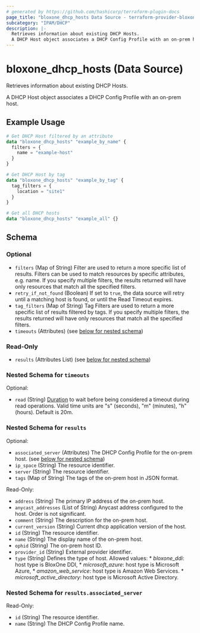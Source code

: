 ```yaml
---
# generated by https://github.com/hashicorp/terraform-plugin-docs
page_title: "bloxone_dhcp_hosts Data Source - terraform-provider-bloxone"
subcategory: "IPAM/DHCP"
description: |-
  Retrieves information about existing DHCP Hosts.
  A DHCP Host object associates a DHCP Config Profile with an on-prem host.
---
```


# bloxone_dhcp_hosts (Data Source)

Retrieves information about existing DHCP Hosts.

A DHCP Host object associates a DHCP Config Profile with an on-prem host.

## Example Usage

```terraform
# Get DHCP Host filtered by an attribute
data "bloxone_dhcp_hosts" "example_by_name" {
  filters = {
    name = "example-host"
  }
}

# Get DHCP Host by tag
data "bloxone_dhcp_hosts" "example_by_tag" {
  tag_filters = {
    location = "site1"
  }
}

# Get all DHCP hosts
data "bloxone_dhcp_hosts" "example_all" {}
```

<!-- schema generated by tfplugindocs -->
## Schema

### Optional

- `filters` (Map of String) Filter are used to return a more specific list of results. Filters can be used to match resources by specific attributes, e.g. name. If you specify multiple filters, the results returned will have only resources that match all the specified filters.
- `retry_if_not_found` (Boolean) If set to `true`, the data source will retry until a matching host is found, or until the Read Timeout expires.
- `tag_filters` (Map of String) Tag Filters are used to return a more specific list of results filtered by tags. If you specify multiple filters, the results returned will have only resources that match all the specified filters.
- `timeouts` (Attributes) (see [below for nested schema](#nestedatt--timeouts))

### Read-Only

- `results` (Attributes List) (see [below for nested schema](#nestedatt--results))

<a id="nestedatt--timeouts"></a>
### Nested Schema for `timeouts`

Optional:

- `read` (String) [Duration](https://pkg.go.dev/time#ParseDuration) to wait before being considered a timeout during read operations. Valid time units are "s" (seconds), "m" (minutes), "h" (hours). Default is 20m.


<a id="nestedatt--results"></a>
### Nested Schema for `results`

Optional:

- `associated_server` (Attributes) The DHCP Config Profile for the on-prem host. (see [below for nested schema](#nestedatt--results--associated_server))
- `ip_space` (String) The resource identifier.
- `server` (String) The resource identifier.
- `tags` (Map of String) The tags of the on-prem host in JSON format.

Read-Only:

- `address` (String) The primary IP address of the on-prem host.
- `anycast_addresses` (List of String) Anycast address configured to the host. Order is not significant.
- `comment` (String) The description for the on-prem host.
- `current_version` (String) Current dhcp application version of the host.
- `id` (String) The resource identifier.
- `name` (String) The display name of the on-prem host.
- `ophid` (String) The on-prem host ID.
- `provider_id` (String) External provider identifier.
- `type` (String) Defines the type of host. Allowed values:  * _bloxone_ddi_: host type is BloxOne DDI,  * _microsoft_azure_: host type is Microsoft Azure,  * _amazon_web_service_: host type is Amazon Web Services.  * _microsoft_active_directory_: host type is Microsoft Active Directory.

<a id="nestedatt--results--associated_server"></a>
### Nested Schema for `results.associated_server`

Read-Only:

- `id` (String) The resource identifier.
- `name` (String) The DHCP Config Profile name.
